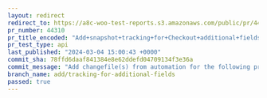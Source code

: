 ```yaml
---
layout: redirect
redirect_to: https://a8c-woo-test-reports.s3.amazonaws.com/public/pr/44310/api/index.html
pr_number: 44310
pr_title_encoded: "Add+snapshot+tracking+for+Checkout+additional+fields."
pr_test_type: api
last_published: "2024-03-04 15:00:43 +0000"
commit_sha: 78ffd6daaf841384e8e62ddefd04709134f3e36a
commit_message: "Add changefile(s) from automation for the following project(s): wooco…"
branch_name: add/tracking-for-additional-fields
passed: true
---
```

